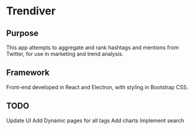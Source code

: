 # Trendiver

## Purpose

This app attempts to aggregate and rank hashtags and mentions from Twitter, for use in marketing and trend analysis.

## Framework

Front-end developed in React and Electron, with styling in Bootstrap CSS.

## TODO

Update UI
Add Dynamic pages for all tags
Add charts
Implement search
